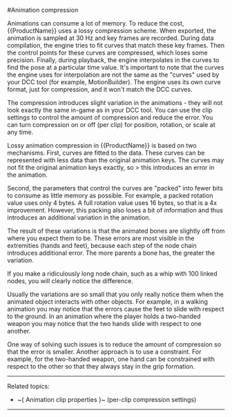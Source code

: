 #Animation compression

Animations can consume a lot of memory. To reduce the cost, {{ProductName}} uses a lossy compression scheme. When exported, the animation is sampled at 30 Hz and key frames are recorded. During data compilation, the engine tries to fit curves that match these key frames. Then the control points for these curves are compressed, which loses some precision. Finally, during playback, the engine interpolates in the curves to find the pose at a particular time value.
It's important to note that the curves the engine uses for interpolation are not the same as the "curves" used by your DCC tool (for example, MotionBuilder). The engine uses its own curve format, just for compression, and it won't match the DCC curves.

The compression introduces slight variation in the animations - they will not look exactly the same in-game as in your DCC tool. You can use the clip settings to control the amount of compression and reduce the error. You can turn compression on or off (per clip) for position, rotation, or scale at any time.

Lossy animation compression in {{ProductName}} is based on two mechanisms. First, curves are fitted to the data. These curves can be represented with less data than the original animation keys. The curves may not fit the original animation keys exactly, so > this introduces an error in the animation.

Second, the parameters that control the curves are "packed" into fewer bits to consume as little memory as possible. For example, a packed rotation value uses only 4 bytes. A full rotation value uses 16 bytes, so that is a 4x improvement. However, this packing also loses a bit of information and thus introduces an additional variation in the animation.

The result of these variations is that the animated bones are slightly off from where you  expect them to be. These errors are most visible in the extremities (hands and feet), because each step of the node chain introduces additional error. The more parents a bone has, the greater the variation.

If you make a ridiculously long node chain, such as a whip with 100 linked nodes, you will clearly notice the difference.

Usually the variations are so small that you only really notice them when the animated object interacts with other objects. For example, in a walking animation you may notice that the errors cause the feet to slide with respect to the ground. In an animation where the player holds a two-handed weapon you may notice that the two hands slide with respect to one another.

One way of solving such issues is to reduce the amount of compression so that the error is smaller. Another approach is to use a constraint. For example, for the two-handed weapon, one hand can be constrained with respect to the other so that they always stay in the grip formation.

---
Related topics:
- ~{ Animation clip properties }~ (per-clip compression settings)
---
